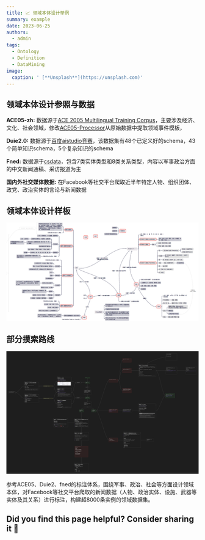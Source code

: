 ```yaml
---
title: 📈 领域本体设计举例
summary: example
date: 2023-06-25
authors:
  - admin
tags:
  - Ontology
  - Definition
  - DataMining
image:
  caption: ' [**Unsplash**](https://unsplash.com)'
---
```


## 领域本体设计参照与数据

**ACE05-zh:** 数据源于<a href="https://catalog.ldc.upenn.edu/LDC2006T06">ACE 2005 Multilingual Training Corpus</a>，主要涉及经济、文化、社会领域，修改<a href="https://github.com/wasiahmad/ACE05-Processor">ACE05-Processor</a>从原始数据中提取领域事件模板，

**Duie2.0:** 数据源于<a href="https://aistudio.baidu.com/aistudio/competition/detail/31?isFromCcf=true">百度aistudio竞赛</a>，该数据集有48个已定义好的schema，43个简单知识schema，5个复杂知识的schema

**Fned:** 数据源于<a href="http://www.csdata.org/p/771/">csdata</a>，包含7类实体类型和8类关系类型，内容以军事政治方面的中文新闻通稿、采访报道为主


**国内外社交媒体数据:** 在Facebook等社交平台爬取近半年特定人物、组织团体、政党、政治实体的言论与新闻数据

## 领域本体设计样板

![ontology_mindmap](ontology_mindmap.png)



## 部分摸索路线


![partial-process](partial-process.png)






参考ACE05、Duie2、fned的标注体系，围绕军事、政治、社会等方面设计领域本体，对Facebook等社交平台爬取的新闻数据（人物、政治实体、设施、武器等实体及其关系）进行标注，构建超8000条实例的领域数据集。



## Did you find this page helpful? Consider sharing it 🙌


